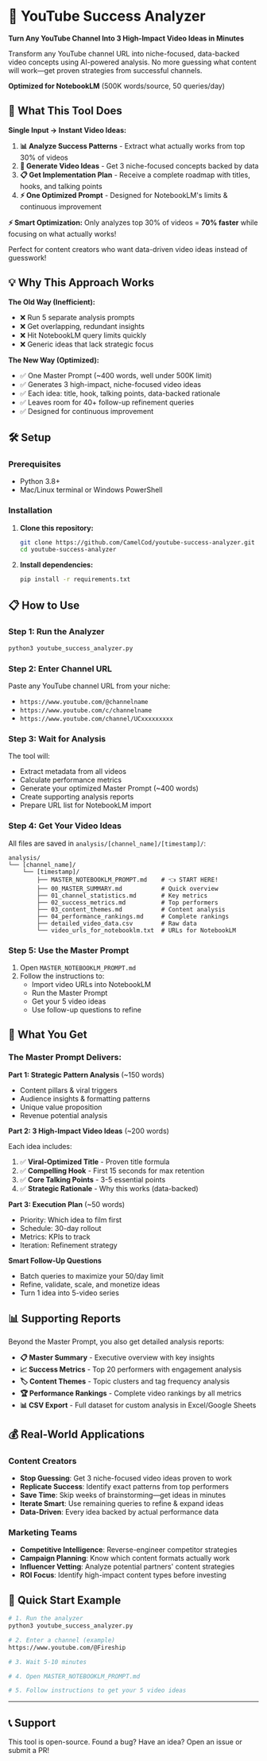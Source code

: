 # 🎯 YouTube Success Analyzer

**Turn Any YouTube Channel Into 3 High-Impact Video Ideas in Minutes**

Transform any YouTube channel URL into niche-focused, data-backed video concepts using AI-powered analysis. No more guessing what content will work—get proven strategies from successful channels.

**Optimized for NotebookLM** (500K words/source, 50 queries/day)

## 🚀 What This Tool Does

**Single Input → Instant Video Ideas:**

1. **📊 Analyze Success Patterns** - Extract what actually works from top 30% of videos
2. **🤖 Generate Video Ideas** - Get 3 niche-focused concepts backed by data
3. **📋 Get Implementation Plan** - Receive a complete roadmap with titles, hooks, and talking points
4. **⚡ One Optimized Prompt** - Designed for NotebookLM's limits & continuous improvement

**⚡ Smart Optimization:** Only analyzes top 30% of videos = **70% faster** while focusing on what actually works!

Perfect for content creators who want data-driven video ideas instead of guesswork!

## 💡 Why This Approach Works

**The Old Way (Inefficient):**
- ❌ Run 5 separate analysis prompts
- ❌ Get overlapping, redundant insights  
- ❌ Hit NotebookLM query limits quickly
- ❌ Generic ideas that lack strategic focus

**The New Way (Optimized):**
- ✅ One Master Prompt (~400 words, well under 500K limit)
- ✅ Generates 3 high-impact, niche-focused video ideas
- ✅ Each idea: title, hook, talking points, data-backed rationale
- ✅ Leaves room for 40+ follow-up refinement queries
- ✅ Designed for continuous improvement

## 🛠️ Setup

### Prerequisites
- Python 3.8+
- Mac/Linux terminal or Windows PowerShell

### Installation

1. **Clone this repository:**
   ```bash
   git clone https://github.com/CamelCod/youtube-success-analyzer.git
   cd youtube-success-analyzer
   ```

2. **Install dependencies:**
   ```bash
   pip install -r requirements.txt
   ```

## 📋 How to Use

### Step 1: Run the Analyzer
```bash
python3 youtube_success_analyzer.py
```

### Step 2: Enter Channel URL
Paste any YouTube channel URL from your niche:
- `https://www.youtube.com/@channelname`
- `https://www.youtube.com/c/channelname`
- `https://www.youtube.com/channel/UCxxxxxxxxx`

### Step 3: Wait for Analysis
The tool will:
- Extract metadata from all videos
- Calculate performance metrics
- Generate your optimized Master Prompt (~400 words)
- Create supporting analysis reports
- Prepare URL list for NotebookLM import

### Step 4: Get Your Video Ideas
All files are saved in `analysis/[channel_name]/[timestamp]/`:

```
analysis/
└── [channel_name]/
    └── [timestamp]/
        ├── MASTER_NOTEBOOKLM_PROMPT.md    # 👈 START HERE!
        ├── 00_MASTER_SUMMARY.md           # Quick overview
        ├── 01_channel_statistics.md       # Key metrics
        ├── 02_success_metrics.md          # Top performers
        ├── 03_content_themes.md           # Content analysis
        ├── 04_performance_rankings.md     # Complete rankings
        ├── detailed_video_data.csv        # Raw data
        └── video_urls_for_notebooklm.txt  # URLs for NotebookLM
```

### Step 5: Use the Master Prompt

1. Open `MASTER_NOTEBOOKLM_PROMPT.md`
2. Follow the instructions to:
   - Import video URLs into NotebookLM
   - Run the Master Prompt
   - Get your 5 video ideas
   - Use follow-up questions to refine

## 🎯 What You Get

### The Master Prompt Delivers:

**Part 1: Strategic Pattern Analysis** (~150 words)
- Content pillars & viral triggers
- Audience insights & formatting patterns
- Unique value proposition
- Revenue potential analysis

**Part 2: 3 High-Impact Video Ideas** (~200 words)

Each idea includes:
1. ✅ **Viral-Optimized Title** - Proven title formula
2. ✅ **Compelling Hook** - First 15 seconds for max retention
3. ✅ **Core Talking Points** - 3-5 essential points
4. ✅ **Strategic Rationale** - Why this works (data-backed)

**Part 3: Execution Plan** (~50 words)
- Priority: Which idea to film first
- Schedule: 30-day rollout
- Metrics: KPIs to track
- Iteration: Refinement strategy

**Smart Follow-Up Questions**
- Batch queries to maximize your 50/day limit
- Refine, validate, scale, and monetize ideas
- Turn 1 idea into 5-video series

## 📊 Supporting Reports

Beyond the Master Prompt, you also get detailed analysis reports:

- **📋 Master Summary** - Executive overview with key insights
- **📈 Success Metrics** - Top 20 performers with engagement analysis
- **🏷️ Content Themes** - Topic clusters and tag frequency analysis
- **🏆 Performance Rankings** - Complete video rankings by all metrics
- **📊 CSV Export** - Full dataset for custom analysis in Excel/Google Sheets

## 💰 Real-World Applications

### Content Creators
- **Stop Guessing**: Get 3 niche-focused video ideas proven to work
- **Replicate Success**: Identify exact patterns from top performers
- **Save Time**: Skip weeks of brainstorming—get ideas in minutes
- **Iterate Smart**: Use remaining queries to refine & expand ideas
- **Data-Driven**: Every idea backed by actual performance data

### Marketing Teams
- **Competitive Intelligence**: Reverse-engineer competitor strategies
- **Campaign Planning**: Know which content formats actually work
- **Influencer Vetting**: Analyze potential partners' content strategies
- **ROI Focus**: Identify high-impact content types before investing

## 🚀 Quick Start Example

```bash
# 1. Run the analyzer
python3 youtube_success_analyzer.py

# 2. Enter a channel (example)
https://www.youtube.com/@Fireship

# 3. Wait 5-10 minutes

# 4. Open MASTER_NOTEBOOKLM_PROMPT.md

# 5. Follow instructions to get your 5 video ideas
```

---

## 📞 Support

This tool is open-source. Found a bug? Have an idea? Open an issue or submit a PR!

